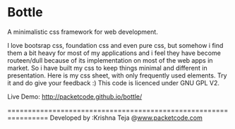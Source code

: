 Bottle
======
A minimalistic css framework for web development.

I love bootsrap css, foundation css and even pure css, but somehow i find them a bit heavy for most of my applications and i feel they have become routeen/dull because of its implementation on most of the web apps in market. So i have built my css to keep things minimal and different in presentation. Here is my css sheet, with only frequently used elements. Try it and do give your feedback :) This code is licenced under GNU GPL V2. 

Live Demo: http://packetcode.github.io/bottle/

================================================================
Developed by :Krishna Teja @www.packetcode.com 


